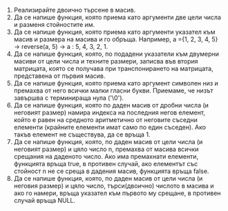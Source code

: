 ﻿1. Реализирайте двоично търсене в масив.﻿<br>
2. Да се напише функция, която приема като аргументи две цели
числа и разменя стойностите им.﻿<br>
3. Да се напише функция, която приема като аргументи указател
към масив и размера на масива и го обръща.
Например, а ={1, 2, 3, 4, 5} → reverse(a, 5) → a : 5, 4, 3, 2, 1.﻿<br>
4. Да се напише функция, която, по подадени указатели към
двумерни масиви от цели числа и техните размери, записва
във втория матрицата, която се получава при транспонирането
на матрицата, представена от първия масив.﻿<br>
5. Да се напише функция, която приема като аргумент символен
низ и премахва от него всички малки гласни букви. Приемаме,
че низът завършва с терминираща нула ('\0').﻿<br>
6. Да се напише функция, която по даден масив от дробни числа
(и неговият размер) намира индекса на последния негов
елемент, който е равен на средното аритметично от неговите
съседни елементи (крайните елементи имат само по един
съседен). Ако такъв елемент не съществува, да се връща 1.﻿<br>
7. Да се напише функция, която, по даден масив от цели числа (и
неговият размер) и цяло число n, премахва от масива всички
срещания на даденото число. Ако има премахнати елементи,
функцията връща true, в противен случай, ако елементът със
стойност n не се среща в дадения масив, функцията връща
false.﻿<br>
8. Да се напише функция, която, по даден масив от цели числа (и
неговия размер) и цяло число, търси(двоично) числото в
масива и ако го намери, връща указател към първото му
срещане, в противен случай връща NULL.
